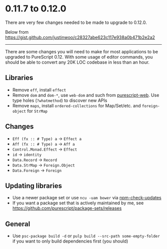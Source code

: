 # 0.11.7 to 0.12.0

There are very few changes needed to be made to upgrade to 0.12.0.

Below from <https://gist.github.com/justinwoo/c28327abe623c117e938a0b471b2e2a2>

----------

There are some changes you will need to make for most applications to be upgraded to PureScript 0.12. With some usage of editor commands, you should be able to convert any 20K LOC codebase in less than an hour.

## Libraries

* Remove `eff`, install `effect`
* Remove `dom` and `dom-*`, use `web-dom` and such from [purescript-web](https://github.com/purescript-web). Use type holes (`?whatmethod`) to discover new APIs
* Remove `maps`, install `ordered-collections` for Map/Set/etc. and `foreign-object` for `StrMap`

## Changes

* `Eff (fx :: # Type) a` -> `Effect a`
* `Aff (fx :: # Type) a` -> `Aff a`
* `Control.Monad.Effect` -> `Effect`
* `id` -> `identity`
* `Data.Record` -> `Record`
* `Data.StrMap` -> `Foreign.Object`
* `Data.Foreign` -> `Foreign`

## Updating libraries

* Use a newer package set or use `ncu -uam bower` via [npm-check-updates](https://www.npmjs.com/package/npm-check-updates)
* If you want a package set that is actively maintained by me, see <https://github.com/purescript/package-sets/releases>

## General

* Use `psc-package build -d` or `pulp build --src-path some-empty-folder` if you want to only build dependencies first (you should)
